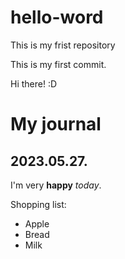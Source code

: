 # hello-word
This is my frist repository

This is my first commit.

Hi there! :D

# My journal

## 2023.05.27.

I'm very **happy** *today*.

Shopping list:

- Apple
- Bread
- Milk
